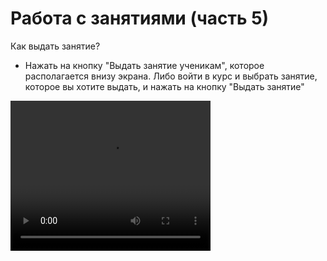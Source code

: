 # Работа с занятиями (часть 5)

Как выдать занятие?

- Нажать на кнопку "Выдать занятие ученикам", которое располагается внизу экрана. Либо войти в курс и выбрать занятие, которое вы хотите выдать, и нажать на кнопку "Выдать занятие"


<video width="320" height="240" controls=true src="https://s3-eu-west-1.amazonaws.com/edu-prod/video/help_videos/8.mp4" type="video/mp4" />